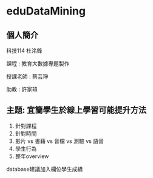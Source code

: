 # eduDataMining
## 個人簡介
科技114 杜洺鋒

課程 : 教育大數據專題製作

授課老師 : 蔡芸琤

助教 : 許家瑋

## 主題: 宜籣學生於線上學習可能提升方法
1. 針對課程
2. 針對時間
3. 影片 vs 書藉 vs 音檔 vs 測驗 vs 語音
4. 學生行為
5. 整年overview

database建議加入欄位學生成績
